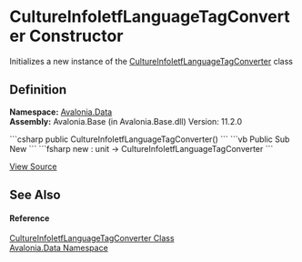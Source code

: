 # CultureInfoIetfLanguageTagConverter Constructor


Initializes a new instance of the <a href="T_Avalonia_Data_CultureInfoIetfLanguageTagConverter">CultureInfoIetfLanguageTagConverter</a> class



## Definition
**Namespace:** <a href="N_Avalonia_Data">Avalonia.Data</a>  
**Assembly:** Avalonia.Base (in Avalonia.Base.dll) Version: 11.2.0

<Tabs groupId="api-code-preview">
<TabItem value="csharp" label="C#">
```csharp
public CultureInfoIetfLanguageTagConverter()
```
</TabItem>
<TabItem value="vb" label="VB">
```vb
Public Sub New
```
</TabItem>
<TabItem value="fsharp" label="F#">
```fsharp
new : unit -> CultureInfoIetfLanguageTagConverter
```
</TabItem>
</Tabs>



<a href="https://github.com/AvaloniaUI/Avalonia/tree/master/src/Avalonia.Base/Data/CultureInfoIetfLanguageTagConverter.cs" title="View the source code">View Source</a>



## See Also


#### Reference
<a href="T_Avalonia_Data_CultureInfoIetfLanguageTagConverter">CultureInfoIetfLanguageTagConverter Class</a>  
<a href="N_Avalonia_Data">Avalonia.Data Namespace</a>  
